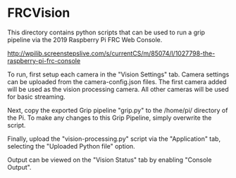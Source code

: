 # FRCVision
This directory contains python scripts that can be used to run a grip pipeline via the 2019 Raspberry Pi FRC Web Console.

http://wpilib.screenstepslive.com/s/currentCS/m/85074/l/1027798-the-raspberry-pi-frc-console

To run, first setup each camera in the "Vision Settings" tab.  Camera settings can be uploaded from the camera-config.json files.  The first camera added will be used as the vision processing camera.  All other cameras will be used for basic streaming.

Next, copy the exported Grip pipeline "grip.py" to the /home/pi/ directory of the Pi. To make any changes to this Grip Pipeline, simply overwrite the script.

Finally, upload the "vision-processing.py" script via the "Application" tab, selecting the "Uploaded Python file" option.

Output can be viewed on the "Vision Status" tab by enabling "Console Output".
